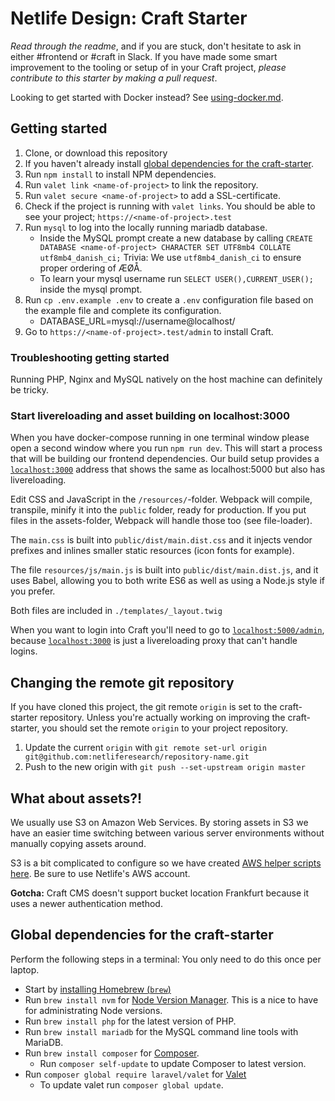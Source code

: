 # Netlife Design: Craft Starter

_Read through the readme_, and if you are stuck, don't hesitate to ask in either #frontend or #craft in Slack. If you have made some smart improvement to the tooling or setup of in your Craft project, _please contribute to this starter by making a pull request_.

Looking to get started with Docker instead? See [using-docker.md](using-docker.md).

## Getting started

1.  Clone, or download this repository
1.  If you haven't already install [global dependencies for the craft-starter](#global-deps).
1.  Run `npm install` to install NPM dependencies.
1.  Run `valet link <name-of-project>` to link the repository.
1.  Run `valet secure <name-of-project>` to add a SSL-certificate.
1.  Check if the project is running with `valet links`. You should be able to
    see your project; `https://<name-of-project>.test`
1.  Run `mysql` to log into the locally running mariadb database.
    - Inside the MySQL prompt create a new database by calling `CREATE DATABASE <name-of-project> CHARACTER SET UTF8mb4 COLLATE utf8mb4_danish_ci;` Trivia: We use `utf8mb4_danish_ci` to ensure proper ordering of ÆØÅ.
    - To learn your mysql username run `SELECT USER(),CURRENT_USER();` inside the mysql prompt.
1.  Run `cp .env.example .env` to create a `.env` configuration file based on the example file and complete its configuration.
    - DATABASE_URL=mysql://username@localhost/<name-of-project>
1.  Go to `https://<name-of-project>.test/admin` to install Craft.

### Troubleshooting getting started

Running PHP, Nginx and MySQL natively on the host machine can definitely be tricky.

### Start livereloading and asset building on localhost:3000

When you have docker-compose running in one terminal window please open a second window where you run `npm run dev`. This will start a process that will be building our frontend dependencies. Our build setup provides a [`localhost:3000`](http://localhost:3000) address that shows the same as localhost:5000 but also has livereloading.

Edit CSS and JavaScript in the `/resources/`-folder. Webpack will compile, transpile, minify it into the `public` folder, ready for production. If you put files in the assets-folder, Webpack will handle those too (see file-loader).

The `main.css` is built into `public/dist/main.dist.css` and it injects vendor prefixes and inlines smaller static resources (icon fonts for example).

The file `resources/js/main.js` is built into `public/dist/main.dist.js`, and it uses Babel, allowing you to both write ES6 as well as using a Node.js style if you prefer.

Both files are included in `./templates/_layout.twig`

When you want to login into Craft you'll need to go to [`localhost:5000/admin`](http://localhost:5000/admin), because [`localhost:3000`](http://localhost:3000) is just a livereloading proxy that can't handle logins.

## Changing the remote git repository

If you have cloned this project, the git remote `origin` is set to the craft-starter repository. Unless you're actually working on improving the craft-starter, you should set the remote `origin` to your project repository.

1.  Update the current `origin` with `git remote set-url origin git@github.com:netliferesearch/repository-name.git`
2.  Push to the new origin with `git push --set-upstream origin master`

## What about assets?!

We usually use S3 on Amazon Web Services. By storing assets in S3 we have an easier time switching between various server environments without manually copying assets around.

S3 is a bit complicated to configure so we have created [AWS helper scripts here](https://github.com/netliferesearch/aws-helper-scripts). Be sure to use Netlife's AWS account.

**Gotcha:** Craft CMS doesn't support bucket location Frankfurt because it uses a newer authentication method.

## <a name="global-deps"></a> Global dependencies for the craft-starter

Perform the following steps in a terminal: You only need to do this once per laptop.

- Start by [installing Homebrew (`brew`)](https://brew.sh/)
- Run `brew install nvm` for [Node Version Manager](https://github.com/nvm-sh/nvm). This is a nice to have for administrating Node versions.
- Run `brew install php` for the latest version of PHP.
- Run `brew install mariadb` for the MySQL command line tools with MariaDB.
- Run `brew install composer` for [Composer](https://getcomposer.org/).
  - Run `composer self-update` to update Composer to latest version.
- Run `composer global require laravel/valet` for [Valet](https://laravel.com/docs/8.x/valet)
  - To update valet run `composer global update`.

